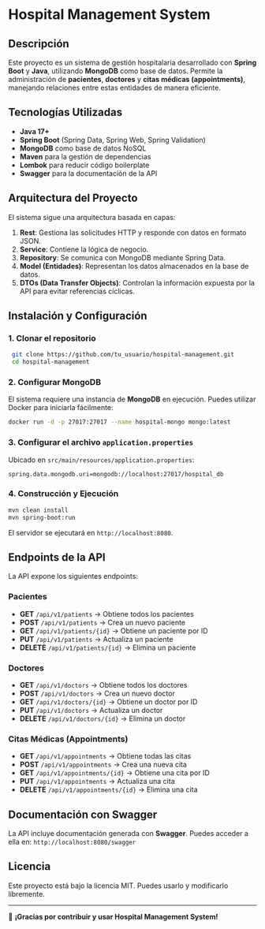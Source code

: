 # Hospital Management System

## Descripción
Este proyecto es un sistema de gestión hospitalaria desarrollado con **Spring Boot** y **Java**, utilizando **MongoDB** como base de datos. Permite la administración de **pacientes**, **doctores** y **citas médicas (appointments)**, manejando relaciones entre estas entidades de manera eficiente.

## Tecnologías Utilizadas
- **Java 17+**
- **Spring Boot** (Spring Data, Spring Web, Spring Validation)
- **MongoDB** como base de datos NoSQL
- **Maven** para la gestión de dependencias
- **Lombok** para reducir código boilerplate
- **Swagger** para la documentación de la API

## Arquitectura del Proyecto
El sistema sigue una arquitectura basada en capas:

1. **Rest**: Gestiona las solicitudes HTTP y responde con datos en formato JSON.
2. **Service**: Contiene la lógica de negocio.
3. **Repository**: Se comunica con MongoDB mediante Spring Data.
4. **Model (Entidades)**: Representan los datos almacenados en la base de datos.
5. **DTOs (Data Transfer Objects)**: Controlan la información expuesta por la API para evitar referencias cíclicas.

## Instalación y Configuración
### 1. Clonar el repositorio
```sh
 git clone https://github.com/tu_usuario/hospital-management.git
 cd hospital-management
```

### 2. Configurar MongoDB
El sistema requiere una instancia de **MongoDB** en ejecución. Puedes utilizar Docker para iniciarla fácilmente:
```sh
docker run -d -p 27017:27017 --name hospital-mongo mongo:latest
```

### 3. Configurar el archivo `application.properties`
Ubicado en `src/main/resources/application.properties`:
```properties
spring.data.mongodb.uri=mongodb://localhost:27017/hospital_db
```

### 4. Construcción y Ejecución
```sh
mvn clean install
mvn spring-boot:run
```

El servidor se ejecutará en `http://localhost:8080`.

## Endpoints de la API
La API expone los siguientes endpoints:

### Pacientes
- **GET** `/api/v1/patients` → Obtiene todos los pacientes
- **POST** `/api/v1/patients` → Crea un nuevo paciente
- **GET** `/api/v1/patients/{id}` → Obtiene un paciente por ID
- **PUT** `/api/v1/patients` → Actualiza un paciente
- **DELETE** `/api/v1/patients/{id}` → Elimina un paciente

### Doctores
- **GET** `/api/v1/doctors` → Obtiene todos los doctores
- **POST** `/api/v1/doctors` → Crea un nuevo doctor
- **GET** `/api/v1/doctors/{id}` → Obtiene un doctor por ID
- **PUT** `/api/v1/doctors` → Actualiza un doctor
- **DELETE** `/api/v1/doctors/{id}` → Elimina un doctor

### Citas Médicas (Appointments)
- **GET** `/api/v1/appointments` → Obtiene todas las citas
- **POST** `/api/v1/appointments` → Crea una nueva cita
- **GET** `/api/v1/appointments/{id}` → Obtiene una cita por ID
- **PUT** `/api/v1/appointments` → Actualiza una cita
- **DELETE** `/api/v1/appointments/{id}` → Elimina una cita

## Documentación con Swagger
La API incluye documentación generada con **Swagger**. Puedes acceder a ella en:
`http://localhost:8080/swagger`

## Licencia
Este proyecto está bajo la licencia MIT. Puedes usarlo y modificarlo libremente.

---
🚀 **¡Gracias por contribuir y usar Hospital Management System!**


